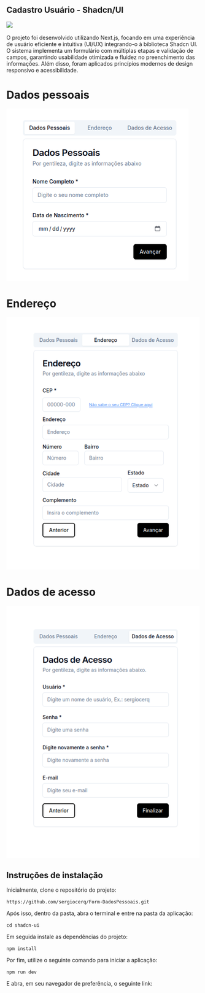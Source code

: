 ## Cadastro Usuário - Shadcn/UI

<img src="https://skillicons.dev/icons?i=figma,html,css,tailwind,javascript,typescript,next" />

O projeto foi desenvolvido utilizando Next.js, focando em uma experiência de usuário eficiente e intuitiva (UI/UX) integrando-o à biblioteca Shadcn UI. O sistema implementa um formulário com múltiplas etapas e validação de campos, garantindo usabilidade otimizada e fluidez no preenchimento das informações. Além disso, foram aplicados princípios modernos de design responsivo e acessibilidade.

# Dados pessoais
<img src="./shadcn-ui/assets/docs/dados-pessoais.png"/>

# Endereço
<img src="./shadcn-ui/assets/docs/endereco.png"/>

# Dados de acesso
<img src="./shadcn-ui/assets/docs/dados-acesso.png"/>

## Instruções de instalação 

Inicialmente, clone o repositório do projeto:
```
https://github.com/sergiocerq/Form-DadosPessoais.git
```

Após isso, dentro da pasta, abra o terminal e entre na pasta da aplicação:

```
cd shadcn-ui
```

Em seguida instale as dependências do projeto:
```
npm install
```

Por fim, utilize o seguinte comando para iniciar a aplicação:
```
npm run dev
```
E abra, em seu navegador de preferência, o seguinte link:

<a href="http://localhost:3000"/>